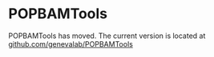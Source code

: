 # POPBAMTools
POPBAMTools has moved. The current version is located at [github.com/genevalab/POPBAMTools](https://www.github.com/genevalab/POPBAMTools)
